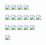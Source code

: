 ![](https://raining-starss.neocities.org/blinkiefyle%20(62).gif)
![](https://raining-starss.neocities.org/goodieblink%20(27).gif)
![](https://raining-starss.neocities.org/388394%20(13).gif)
![](https://cdn.discordapp.com/attachments/1082227812875898920/1117335918827806812/blinkiesCafe-GH.gif)

![](https://github.com/lalalalatahlia/lalalalatahlia/assets/132245487/5f74b2ba-14ed-4f10-b642-23df908b145f)
![](https://raining-starss.neocities.org/doot%20(3).png)
![](https://github.com/lalalalatahlia/lalalalatahlia/assets/132245487/38bdb63e-357b-4e13-8b7e-d469855b30ba)
![](https://y2k.neocities.org/stamps2/db13uc6-4f53ae41-d0a0-4447-a790-b1540ce55359.png)
![](https://images-wixmp-ed30a86b8c4ca887773594c2.wixmp.com/f/16a9d82a-a162-4982-b1eb-09954243b659/d82rhe0-681e97d0-b7b0-46b7-8ec8-7ff9343aa0cf.png?token=eyJ0eXAiOiJKV1QiLCJhbGciOiJIUzI1NiJ9.eyJzdWIiOiJ1cm46YXBwOjdlMGQxODg5ODIyNjQzNzNhNWYwZDQxNWVhMGQyNmUwIiwiaXNzIjoidXJuOmFwcDo3ZTBkMTg4OTgyMjY0MzczYTVmMGQ0MTVlYTBkMjZlMCIsIm9iaiI6W1t7InBhdGgiOiJcL2ZcLzE2YTlkODJhLWExNjItNDk4Mi1iMWViLTA5OTU0MjQzYjY1OVwvZDgycmhlMC02ODFlOTdkMC1iN2IwLTQ2YjctOGVjOC03ZmY5MzQzYWEwY2YucG5nIn1dXSwiYXVkIjpbInVybjpzZXJ2aWNlOmZpbGUuZG93bmxvYWQiXX0.KLe7rNMk7BwiW9PA0VWJig_HVQaSu1sj6TLYR8OSM2M)
![](https://y2k.neocities.org/stamps/tumblr_pcagk9LdEg1wpplaao5_100.gif)

![](https://raining-starss.neocities.org/garfpenis%20(5).gif)
![](https://images-wixmp-ed30a86b8c4ca887773594c2.wixmp.com/f/100810e5-5bdc-49c7-a2d4-4538a667d82c/d22b71a-fad87dbd-a168-41a4-933f-7bd6c20dc146.png?token=eyJ0eXAiOiJKV1QiLCJhbGciOiJIUzI1NiJ9.eyJzdWIiOiJ1cm46YXBwOjdlMGQxODg5ODIyNjQzNzNhNWYwZDQxNWVhMGQyNmUwIiwiaXNzIjoidXJuOmFwcDo3ZTBkMTg4OTgyMjY0MzczYTVmMGQ0MTVlYTBkMjZlMCIsIm9iaiI6W1t7InBhdGgiOiJcL2ZcLzEwMDgxMGU1LTViZGMtNDljNy1hMmQ0LTQ1MzhhNjY3ZDgyY1wvZDIyYjcxYS1mYWQ4N2RiZC1hMTY4LTQxYTQtOTMzZi03YmQ2YzIwZGMxNDYucG5nIn1dXSwiYXVkIjpbInVybjpzZXJ2aWNlOmZpbGUuZG93bmxvYWQiXX0.e1jQQ70Ns4Gz0FffrZoOMYDRyrS7_ul7dwH8jeIfxAk)
![](https://pixelbank.neocities.org/stamp/silly/9b14c4e9.png)
![](https://images-wixmp-ed30a86b8c4ca887773594c2.wixmp.com/f/b6fe0122-c988-4a77-b617-cc818fad3097/d1m3vwf-f0473483-25e3-450f-aeaf-dd0729f8a135.jpg?token=eyJ0eXAiOiJKV1QiLCJhbGciOiJIUzI1NiJ9.eyJzdWIiOiJ1cm46YXBwOjdlMGQxODg5ODIyNjQzNzNhNWYwZDQxNWVhMGQyNmUwIiwiaXNzIjoidXJuOmFwcDo3ZTBkMTg4OTgyMjY0MzczYTVmMGQ0MTVlYTBkMjZlMCIsIm9iaiI6W1t7InBhdGgiOiJcL2ZcL2I2ZmUwMTIyLWM5ODgtNGE3Ny1iNjE3LWNjODE4ZmFkMzA5N1wvZDFtM3Z3Zi1mMDQ3MzQ4My0yNWUzLTQ1MGYtYWVhZi1kZDA3MjlmOGExMzUuanBnIn1dXSwiYXVkIjpbInVybjpzZXJ2aWNlOmZpbGUuZG93bmxvYWQiXX0.FM_spFMEHqZLwdIAwF4RZO9GHkdPY-K2pQC6uiLlSUc)
![](https://images-wixmp-ed30a86b8c4ca887773594c2.wixmp.com/i/cf7344ab-d7a8-4dba-b634-c8a43de8114d/dbyg7tk-9e9e056d-ba74-4db7-8649-4eeb0d5e2067.png)

![](https://raining-starss.neocities.org/blink%20(7).jpg)
